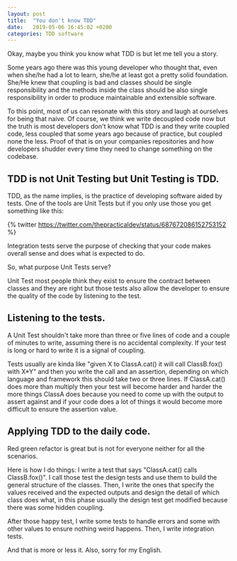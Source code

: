 ```yaml
---
layout: post
title:  "You don't know TDD"
date:   2019-05-06 16:45:02 +0200
categories: TDD software
---
```


Okay, maybe you think you know what TDD is but let me tell you a story.

Some years ago there was this young developer who thought that, even when she/he had a lot to learn, she/he at least got a pretty solid foundation. She/He knew that coupling is bad and classes should be single responsibility and the methods inside the class should be also single responsibility in order to produce maintainable and extensible software.

To this point, most of us can resonate with this story and laugh at ourselves for being that naive. Of course, we think we write decoupled code now but the truth is most developers don't know what TDD is and they write coupled code, less coupled that some years ago because of practice, but coupled none the less. Proof of that is on your companies repositories and how developers shudder every time they need to change something on the codebase.

## TDD is not Unit Testing but Unit Testing is TDD.

TDD, as the name implies, is the practice of developing software aided by tests. One of the tools are Unit Tests but if you only use those you get something like this:

{% twitter https://twitter.com/thepracticaldev/status/687672086152753152 %}

Integration tests serve the purpose of checking that your code makes overall sense and does what is expected to do.

So, what purpose Unit Tests serve?

Unit Test most people think they exist to ensure the contract between classes and they are right but those tests also allow the developer to ensure the quality of the code by listening to the test.

## Listening to the tests.

A Unit Test shouldn't take more than three or five lines of code and a couple of minutes to write, assuming there is no accidental complexity. If your test is long or hard to write it is a signal of coupling.

Tests usually are kinda like "given X to ClassA.cat() it will call ClassB.fox() with X*Y" and then you write the call and an assertion, depending on which language and framework this should take two or three lines. If ClassA.cat() does more than multiply then your test will become harder and harder the more things ClassA does because you need to come up with the output to assert against and if your code does a lot of things it would become more difficult to ensure the assertion value.

## Applying TDD to the daily code.

Red green refactor is great but is not for everyone neither for all the scenarios.

Here is how I do things: I write a test that says "ClassA.cat() calls ClassB.fox()". I call those test the design tests and use them to build the general structure of the classes. Then, I write the ones that specify the values received and the expected outputs and design the detail of which class does what, in this phase usually the design test get modified because there was some hidden coupling.

After those happy test, I write some tests to handle errors and some with other values to ensure nothing weird happens. Then, I write integration tests.

And that is more or less it. Also, sorry for my English.
